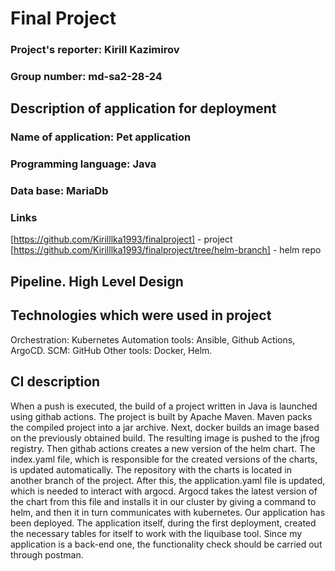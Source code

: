 # Final Project

### Project's reporter: Kirill Kazimirov
### Group number: md-sa2-28-24

## Description of application for deployment
### Name of application: Pet application 
### Programming language: Java
### Data base: MariaDb
### Links
[https://github.com/Kirilllka1993/finalproject] - project
[https://github.com/Kirilllka1993/finalproject/tree/helm-branch] - helm repo

## Pipeline. High Level Design











## Technologies which were used in project
Orchestration: Kubernetes Automation tools: Ansible, Github Actions, ArgoCD. SCM: GitHub Other tools: Docker, Helm.



## CI description

When a push is executed, the build of a project written in Java is launched using githab actions. The project is built by Apache Maven. Maven packs the compiled project into a jar archive. Next, docker 
builds an image based on the previously obtained build. The resulting image is pushed to the jfrog registry. Then githab actions creates a new version of the helm chart. The index.yaml file, which is 
responsible for the created versions of the charts, is updated automatically. The repository with the charts is located in another branch of the project. After this, the application.yaml file is updated, 
which is needed to interact with argocd. Argocd takes the latest version of the chart from this file and installs it in our cluster by giving a command to helm, and then it in turn communicates with 
kubernetes.
Our application has been deployed. The application itself, during the first deployment, created the necessary tables for itself to work with the liquibase tool. Since my application is a back-end one, the functionality check should be carried out through postman.
